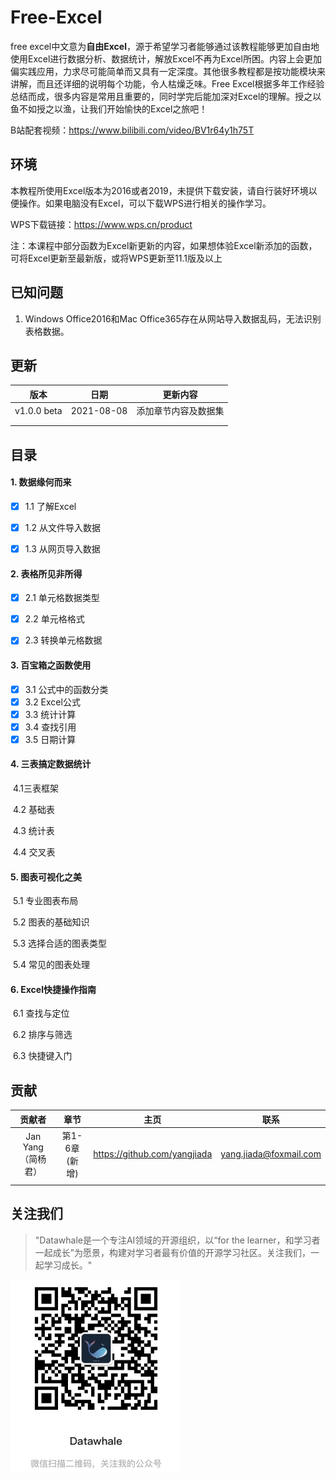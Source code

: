 # Free-Excel

free excel中文意为**自由Excel**，源于希望学习者能够通过该教程能够更加自由地使用Excel进行数据分析、数据统计，解放Excel不再为Excel所困。内容上会更加偏实践应用，力求尽可能简单而又具有一定深度。其他很多教程都是按功能模块来讲解，而且还详细的说明每个功能，令人枯燥乏味。Free Excel根据多年工作经验总结而成，很多内容是常用且重要的，同时学完后能加深对Excel的理解。授之以鱼不如授之以渔，让我们开始愉快的Excel之旅吧！

B站配套视频：https://www.bilibili.com/video/BV1r64y1h75T

## 环境

本教程所使用Excel版本为2016或者2019，未提供下载安装，请自行装好环境以便操作。如果电脑没有Excel，可以下载WPS进行相关的操作学习。

WPS下载链接：https://www.wps.cn/product

注：本课程中部分函数为Excel新更新的内容，如果想体验Excel新添加的函数，可将Excel更新至最新版，或将WPS更新至11.1版及以上


## 已知问题

1. Windows Office2016和Mac Office365存在从网站导入数据乱码，无法识别表格数据。



## 更新



|    版本     |    日期    |       更新内容       |
| :---------: | :--------: | :------------------: |
| v1.0.0 beta | 2021-08-08 | 添加章节内容及数据集 |
|             |            |                      |
|             |            |                      |




## 目录
#### 1. 数据缘何而来

- [x] 1.1 了解Excel

- [x] 1.2 从文件导入数据

- [x] 1.3 从网页导入数据

#### 2. 表格所见非所得

- [x] 2.1 单元格数据类型

- [x] 2.2 单元格格式

- [x] 2.3 转换单元格数据

#### 3. 百宝箱之函数使用

- [x] 3.1 公式中的函数分类
- [x] 3.2 Excel公式
- [x] 3.3 统计计算
- [x] 3.4 查找引用
- [x] 3.5 日期计算

#### 4. 三表搞定数据统计

​	4.1三表框架

​	4.2 基础表

​	4.3 统计表

​	4.4 交叉表

#### 5. 图表可视化之美

​	5.1 专业图表布局

​	5.2 图表的基础知识

​	5.3 选择合适的图表类型

​	5.4 常见的图表处理

#### 6. Excel快捷操作指南

​	6.1 查找与定位

​	6.2 排序与筛选

​	6.3 快捷键入门

## 贡献

|       贡献者       |     章节      |             主页             |          联系          |
| :----------------: | :-----------: | :--------------------------: | :--------------------: |
| Jan Yang（简杨君） | 第1-6章(新增) | https://github.com/yangjiada | yang.jiada@foxmail.com |
|                    |               |                              |                        |



## 关注我们

> "Datawhale是一个专注AI领域的开源组织，以“for the learner，和学习者一起成长”为愿景，构建对学习者最有价值的开源学习社区。关注我们，一起学习成长。"

[![img](images/datawhale_code.jpeg)](https://github.com/datawhalechina/team-learning-sql/blob/main/img/datawhale_code.jpeg)
